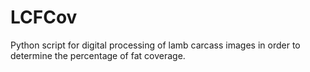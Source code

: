 # LCFCov

Python script for digital processing of lamb carcass images in order to determine the percentage of fat coverage.
